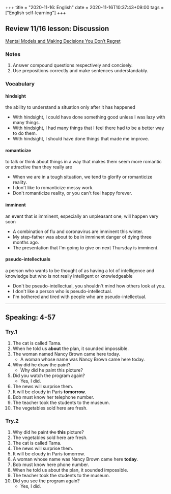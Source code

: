 +++
title =  "2020-11-16: English"
date = 2020-11-16T10:37:43+09:00
tags = ["English self-learning"]
+++

## Review 11/16 lesson: Discussion
[Mental Models and Making Decisions You Don’t Regret](https://dariusforoux.com/mental-models/)

### Notes

1. Answer compound questions respectively and concisely.
2. Use prepositions correctly and make sentences understandably.

### Vocabulary

#### hindsight
the ability to understand a situation only after it has happened

* With hindsight, I could have done something good unless I was lazy with many things.
* With hindsight, I had many things that I feel there had to be a better way to do them.
* With hindsight, I should have done things that made me improve.

#### romanticize
to talk or think about things in a way that makes them seem more romantic or attractive than they really are

* When we are in a tough situation, we tend to glorify or romanticize reality.
* I don't like to romanticize messy work.
* Don't romanticize reality, or you can't feel happy forever.

#### imminent
an event that is imminent, especially an unpleasant one, will happen very soon

* A combination of flu and coronavirus are imminent this winter.
* My step-father was about to be in imminent danger of dying three months ago.
* The presentation that I'm going to give on next Thursday is imminent.

#### pseudo-intellectuals
a person who wants to be thought of as having a lot of intelligence and knowledge but who is not really intelligent or knowledgeable

* Don't be pseudo-intellectual, you shouldn't mind how others look at you.
* I don't like a person who is pseudo-intellectual.
* I'm bothered and tired with people who are pseudo-intellectual.

- - -

## Speaking: 4-57

### Try.1

1. The cat is called Tama.
2. When he told us **about** the plan, it sounded impossible.
3. The woman named Nancy Brown came here today.
    - A woman whose name was Nancy Brown came here today.
4. ~~Why did he draw the paint?~~
    - Why did he paint this picture?
5. Did you watch the program again?
    - Yes, I did.
6. The news will surprise them.
7. It will be cloudy in Paris **tomorrow**.
8. Bob must know her telephone number.
9. The teacher took the students to the museum.
10. The vegetables sold here are fresh.

### Try.2

1. Why did he paint ~~the~~ **this** picture?
2. The vegetables sold here are fresh.
3. The cat is called Tama.
4. The news will surprise them.
5. It will be cloudy in Paris tomorrow.
6. A woman whose name was Nancy Brown came here **today**.
7. Bob must know here phone number.
8. When he told us about the plan, it sounded impossible.
9. The teacher took the students to the museum.
10. Did you see the program again?
    - Yes, I did.
